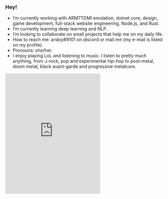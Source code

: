 ### Hey!

- I’m currently working with ARM7TDMI emulation, dotnet core, design, game development, full-stack website engineering, Node.js, and Rust.
- I’m currently learning deep learning and NLP.
- I’m looking to collaborate on small projects that help me on my daily life.
- How to reach me: arskiy#9101 on discord or mail me (my e-mail is listed on my profile).
- Pronouns: she/her.
- I enjoy playing LoL and listening to music. I listen to pretty much anything, from J-rock, pop and experimental hip-hop to post-metal, doom metal, black avant-garde and progressive metalcore.

<iframe src='https://embed.spotify.com/?uri=user:1189879262:playlist:1GxCEmmq7y5nNXiGeAwAag' width=300 height=380 frameborder=0 allowtransparency=true></iframe>
